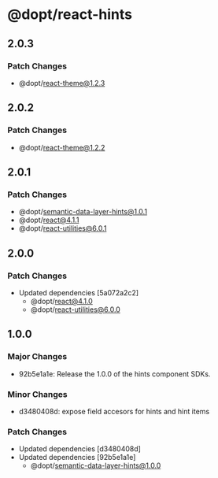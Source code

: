 # @dopt/react-hints

## 2.0.3

### Patch Changes

- @dopt/react-theme@1.2.3

## 2.0.2

### Patch Changes

- @dopt/react-theme@1.2.2

## 2.0.1

### Patch Changes

- @dopt/semantic-data-layer-hints@1.0.1
- @dopt/react@4.1.1
- @dopt/react-utilities@6.0.1

## 2.0.0

### Patch Changes

- Updated dependencies [5a072a2c2]
  - @dopt/react@4.1.0
  - @dopt/react-utilities@6.0.0

## 1.0.0

### Major Changes

- 92b5e1a1e: Release the 1.0.0 of the hints component SDKs.

### Minor Changes

- d3480408d: expose field accesors for hints and hint items

### Patch Changes

- Updated dependencies [d3480408d]
- Updated dependencies [92b5e1a1e]
  - @dopt/semantic-data-layer-hints@1.0.0
